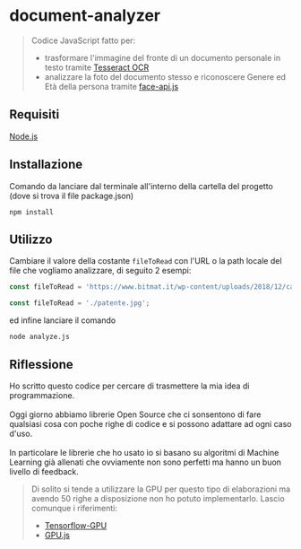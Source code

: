 # document-analyzer 

> Codice JavaScript fatto per:
> - trasformare l'immagine del fronte di un documento personale in testo tramite [Tesseract OCR](https://tesseract.projectnaptha.com/)
> - analizzare la foto del documento stesso e riconoscere Genere ed Età della persona tramite [face-api.js](https://justadudewhohacks.github.io/face-api.js/docs/index.html)

## Requisiti
[Node.js](https://nodejs.org/it/)

## Installazione
Comando da lanciare dal terminale all'interno della cartella del progetto (dove si trova il file package.json)
```console
npm install
```

## Utilizzo
Cambiare il valore della costante `fileToRead` con l'URL o la path locale del file che vogliamo analizzare, di seguito 2 esempi:

```js
const fileToRead = 'https://www.bitmat.it/wp-content/uploads/2018/12/carta_identit%C3%A0_elettronica-696x391.jpg';
```
```js
const fileToRead = './patente.jpg';
```
ed infine lanciare il comando
```console
node analyze.js
```

## Riflessione
Ho scritto questo codice per cercare di trasmettere la mia idea di programmazione.<br><br>
Oggi giorno abbiamo librerie Open Source che ci sonsentono di fare qualsiasi cosa con poche righe di codice e si possono adattare ad ogni caso d'uso.<br><br>
In particolare le librerie che ho usato io si basano su algoritmi di Machine Learning già allenati che ovviamente non sono perfetti ma hanno un buon livello di feedback.
> Di solito si tende a utilizzare la GPU per questo tipo di elaborazioni ma avendo 50 righe a disposizione non ho potuto implementarlo. 
> Lascio comunque i riferimenti: 
> - [Tensorflow-GPU](https://www.npmjs.com/package/@tensorflow/tfjs-node-gpu)
> - [GPU.js](https://gpu.rocks/#/)
